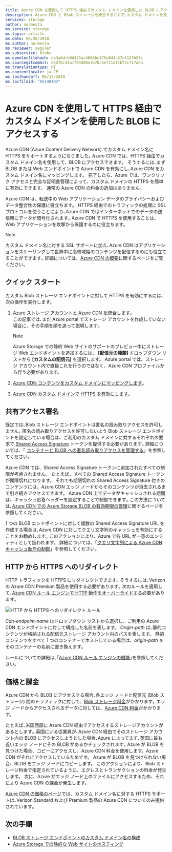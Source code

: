 ```yaml
---
title: Azure CDN を使用して HTTPS 経由でカスタム ドメインを使用した BLOB にアクセスする
description: Azure CDN と Blob ストレージを統合することで､カスタム ドメインを使用した BLOB に HTTPS 経由でアクセスする方法について説明します
services: storage
author: normesta
ms.service: storage
ms.topic: article
ms.date: 06/26/2018
ms.author: normesta
ms.reviewer: seguler
ms.subservice: blobs
ms.openlocfilehash: da3a6dcb0d125ac4666bc375e843c57cf12fb2fc
ms.sourcegitcommit: d4dfbc34a1f03488e1b7bc5e711a11b72c717ada
ms.translationtype: HT
ms.contentlocale: ja-JP
ms.lasthandoff: 06/13/2019
ms.locfileid: "65148403"
---
```

# <a name="use-azure-cdn-to-access-blobs-with-custom-domains-over-https"></a>Azure CDN を使用して HTTPS 経由でカスタム ドメインを使用した BLOB にアクセスする

Azure CDN (Azure Content Delivery Network) でカスタム ドメイン名に HTTPS をサポートするようになりました｡ Azure CDN では、HTTPS 経由でカスタム ドメイン名を使用して、BLOB にアクセスできます。 そうするには､まず BLOB または Web エンドポイントで Azure CDN を有効にし､Azure CDN をカスタム ドメイン名にマッピングします。 完了したら、Azure では、ワンクリック アクセスと完全な証明書管理によって、カスタム ドメインの HTTPS を簡単に有効にできます。 通常の Azure CDN の料金の追加はありません。

Azure CDN は、転送中の Web アプリケーション データのプライバシーおよびデータ整合性の保護に役立ちます。 HTTPS 経由でのトラフィックの処理に SSL プロトコルを使うことにより､Azure CDN ではインターネットでのデータの送信時にデータが暗号化されます｡ Azure CDN で HTTPS を使用することは、Web アプリケーションを攻撃から保護するのに役立ちます。

> [!NOTE]  
> カスタム ドメイン名に対する SSL サポートに加え､Azure CDN はアプリケーションをスケーリングして世界中に高帯域幅のコンテンツを配信するのにも役立てることができます｡ 詳細については、[Azure CDN の概要](../../cdn/cdn-overview.md)に関するページをご覧ください。

## <a name="quickstart"></a>クイック スタート

カスタム Blob ストレージ エンドポイントに対して HTTPS を有効にするには、次の操作を実行します。

1.  [Azure ストレージ アカウントと Azure CDN を統合します](../../cdn/cdn-create-a-storage-account-with-cdn.md)｡  
    この記事では､まだ Azure portal でストレージ アカウントを作成していない場合に、その手順を順を追って説明します｡

    > [!NOTE]  
    > Azure Storage での静的 Web サイトのサポートのプレビュー中にストレージ Web エンドポイントを追加するには、 **[配信元の種類]** ドロップダウン リストから **[カスタムの配信元]** を選択します。 Azure portal では、ストレージ アカウント内で直接これを行うのではなく、Azure CDN プロファイルから行う必要があります。

2.  [Azure CDN コンテンツをカスタム ドメインにマッピングします](../../cdn/cdn-map-content-to-custom-domain.md)｡

3.  [Azure CDN カスタム ドメインで HTTPS を有効にします](../../cdn/cdn-custom-ssl.md)｡

## <a name="shared-access-signatures"></a>共有アクセス署名

既定では､Blob ストレージ エンドポイントは匿名の読み取りアクセスを許可しません｡ 匿名の読み取りアクセスを許可しないよう Blob ストレージ エンドポイントを設定している場合は、ご利用のカスタム ドメインに対するそれぞれの要求で [Shared Access Signature](../common/storage-dotnet-shared-access-signature-part-1.md?toc=%2fazure%2fstorage%2fblobs%2ftoc.json) トークンを提供する必要があります｡ 詳細については、「 [コンテナーと BLOB への匿名読み取りアクセスを管理する](storage-manage-access-to-resources.md)」を参照してください。

Azure CDN では、Shared Access Signature トークンに追加されたすべての制限が考慮されません。 たとえば、すべての Shared Access Signature トークンが期限切れになります。 それでも期限切れの Shared Access Signature 付きのコンテンツには、Azure CDN エッジ ノードからそのコンテンツが消去されるまで引き続きアクセスできます。 Azure CDN 上でデータがキャッシュされる期間は、キャッシュ応答ヘッダーを設定することで制御できます｡ この方法については､[Azure CDN での Azure Storage BLOB の有効期限の管理](../../cdn/cdn-manage-expiration-of-blob-content.md)に関するページを参照してください｡

1 つの BLOB エンドポイントに対して複数の Shared Access Signature URL を作成する場合は､Azure CDN に対してクエリ文字列のキャッシュを有効にすることをお勧めします｡ このアクションにより、Azure で各 URL が一意のエンティティとして扱われます。 詳細については、「[クエリ文字列による Azure CDN キャッシュ動作の制御](../../cdn/cdn-query-string.md)」を参照してください。

## <a name="http-to-https-redirection"></a>HTTP から HTTPS へのリダイレクト

HTTP トラフィックを HTTPS にリダイレクトできます｡ そうするには､Verizon の Azure CDN Premium 製品を使用する必要があります｡ 次のルールを適用して､[Azure CDN ルール エンジンで HTTP 動作をオーバーライドする](../../cdn/cdn-rules-engine.md)必要があります｡

![HTTP から HTTPS へのリダイレクト ルール](./media/storage-https-custom-domain-cdn/redirect-to-https.png)

*Cdn-endpoint-name* はドロップダウン リストから選択し、ご利用の Azure CDN エンドポイントに対して構成した名前を表します。 *Origin-path* は､静的コンテンツが格納される配信元ストレージ アカウント内のパスを表します。 静的コンテンツをすべて 1 つのコンテナーでホストしている場合は、*origin-path* をそのコンテナーの名前に置き換えます。

ルールについての詳細は､｢[Azure CDN ルール エンジンの機能](../../cdn/cdn-rules-engine-reference-features.md)｣を参照してください｡

## <a name="pricing-and-billing"></a>価格と課金

Azure CDN から BLOB にアクセスする場合､各エッジ ノードと配信元 (Blob ストレージ) 間のトラフィックに対して、[Blob ストレージ料金](https://azure.microsoft.com/pricing/details/storage/blobs/)がかかります｡ エッジ ノードからアクセスされるデータに対しては、[Azure CDN 料金](https://azure.microsoft.com/pricing/details/cdn/)がかかります。

たとえば､米国西部に Azure CDN 経由でアクセスするストレージアカウントがあるとします｡ 英国にいる従業員が､Azure CDN 経由でそのストレージ アカウント内の BLOB にアクセスしようとした場合､Azure によってまず､英国に最も近いエッジ ノードにその BLOB があるかチェックされます｡ Azure が BLOB を見つけた場合、コピーにアクセスし、Azure CDN 料金を使用します。Azure CDN がそれにアクセスしているためです。 Azure が BLOB を見つけられない場合、BLOB をエッジ ノードにコピーします。 このアクションにより、Blob ストレージ料金で指定されているように、エグレスとトランザクションの料金が発生します。 次に、Azure がエッジ ノード上のファイルにアクセスするため、それにより Azure CDN の課金が発生します。

[Azure CDN の価格のページ](https://azure.microsoft.com/pricing/details/cdn/)では、カスタム ドメイン名に対する HTTPS サポートは､Verizon Standard および Premium 製品の Azure CDN についてのみ提供されています｡

## <a name="next-steps"></a>次の手順

* [BLOB ストレージ エンドポイントのカスタム ドメイン名の構成](storage-custom-domain-name.md)
* [Azure Storage での静的な Web サイトのホスティング](storage-blob-static-website.md)
